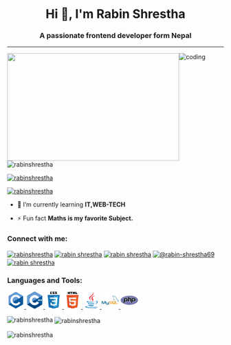 <h1 align="center">Hi 👋, I'm Rabin Shrestha</h1>
<h3 align="center">A passionate frontend developer form Nepal</h3>
<hr>

<img  width="400" align="left" src="https://github.com/RabinShresthaa/RabinShresthaa/assets/168339395/8041fe2e-8663-4ae1-99e1-c3d00a5ab3b8" height="250" width="245">

<img src="https://github.com/RabinShresthaa/RabinShresthaa/assets/168339395/9a74d038-0264-4401-a8ca-50ee68b27000" alt="coding" height="250" width="350">





<p align="left"> <img src="https://komarev.com/ghpvc/?username=rabinshrestha&label=Profile%20views&color=0e75b6&style=flat" alt="rabinshrestha" /> </p>

<p align="left"> <a href="https://github.com/ryo-ma/github-profile-trophy"><img src="https://github-profile-trophy.vercel.app/?username=rabinshrestha" alt="rabinshrestha" /></a> </p>

<p align="left"> <a href="https://twitter.com/rabinshrestha" target="blank"><img src="https://img.shields.io/twitter/follow/rabinshrestha?logo=twitter&style=for-the-badge" alt="rabinshrestha" /></a> </p>

- 🌱 I’m currently learning **IT,WEB-TECH**

- ⚡ Fun fact **Maths is my favorite Subject.**

<h3 align="left">Connect with me:</h3>
<p align="left">
<a href="https://twitter.com/rabinshrestha" target="blank"><img align="center" src="https://raw.githubusercontent.com/rahuldkjain/github-profile-readme-generator/master/src/images/icons/Social/twitter.svg" alt="rabinshrestha" height="30" width="40" /></a>
<a href="https://linkedin.com/in/rabin shrestha" target="blank"><img align="center" src="https://raw.githubusercontent.com/rahuldkjain/github-profile-readme-generator/master/src/images/icons/Social/linked-in-alt.svg" alt="rabin shrestha" height="30" width="40" /></a>
<a href="https://fb.com/rabin shrestha" target="blank"><img align="center" src="https://raw.githubusercontent.com/rahuldkjain/github-profile-readme-generator/master/src/images/icons/Social/facebook.svg" alt="rabin shrestha" height="30" width="40" /></a>
<a href="https://instagram.com/@rabin-shrestha69" target="blank"><img align="center" src="https://raw.githubusercontent.com/rahuldkjain/github-profile-readme-generator/master/src/images/icons/Social/instagram.svg" alt="@rabin-shrestha69" height="30" width="40" /></a>
<a href="https://discord.gg/rabin shrestha" target="blank"><img align="center" src="https://raw.githubusercontent.com/rahuldkjain/github-profile-readme-generator/master/src/images/icons/Social/discord.svg" alt="rabin shrestha" height="30" width="40" /></a>
</p>

<h3 align="left">Languages and Tools:</h3>
<p align="left"> <a href="https://www.cprogramming.com/" target="_blank" rel="noreferrer"> <img src="https://raw.githubusercontent.com/devicons/devicon/master/icons/c/c-original.svg" alt="c" width="40" height="40"/> </a> <a href="https://www.w3schools.com/cpp/" target="_blank" rel="noreferrer"> <img src="https://raw.githubusercontent.com/devicons/devicon/master/icons/cplusplus/cplusplus-original.svg" alt="cplusplus" width="40" height="40"/> </a> <a href="https://www.w3schools.com/css/" target="_blank" rel="noreferrer"> <img src="https://raw.githubusercontent.com/devicons/devicon/master/icons/css3/css3-original-wordmark.svg" alt="css3" width="40" height="40"/> </a> <a href="https://www.w3.org/html/" target="_blank" rel="noreferrer"> <img src="https://raw.githubusercontent.com/devicons/devicon/master/icons/html5/html5-original-wordmark.svg" alt="html5" width="40" height="40"/> </a> <a href="https://www.java.com" target="_blank" rel="noreferrer"> <img src="https://raw.githubusercontent.com/devicons/devicon/master/icons/java/java-original.svg" alt="java" width="40" height="40"/> </a> <a href="https://www.mysql.com/" target="_blank" rel="noreferrer"> <img src="https://raw.githubusercontent.com/devicons/devicon/master/icons/mysql/mysql-original-wordmark.svg" alt="mysql" width="40" height="40"/> </a> <a href="https://www.php.net" target="_blank" rel="noreferrer"> <img src="https://raw.githubusercontent.com/devicons/devicon/master/icons/php/php-original.svg" alt="php" width="40" height="40"/> </a> </p>

<p><img align="left" src="https://github-readme-stats.vercel.app/api/top-langs?username=rabinshrestha&show_icons=true&locale=en&layout=compact" alt="rabinshrestha" /></p>

<p>&nbsp;<img align="center" src="https://github-readme-stats.vercel.app/api?username=rabinshrestha&show_icons=true&locale=en" alt="rabinshrestha" /></p>

<p><img align="center" src="https://github-readme-streak-stats.herokuapp.com/?user=rabinshrestha&" alt="rabinshrestha" /></p>


<!--
**RabinShresthaa/RabinShresthaa** is a ✨ _special_ ✨ repository because its `README.md` (this file) appears on your GitHub profile.

Here are some ideas to get you started:

- 🔭 I’m currently working on ...
- 🌱 I’m currently learning ...
- 👯 I’m looking to collaborate on ...
- 🤔 I’m looking for help with ...
- 💬 Ask me about ...
- 📫 How to reach me: ...
- 😄 Pronouns: ...
- ⚡ Fun fact: ...
-->
